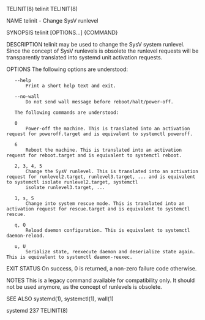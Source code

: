 TELINIT(8)                                                                                      telinit                                                                                     TELINIT(8)

NAME
       telinit - Change SysV runlevel

SYNOPSIS
       telinit [OPTIONS...] {COMMAND}

DESCRIPTION
       telinit may be used to change the SysV system runlevel. Since the concept of SysV runlevels is obsolete the runlevel requests will be transparently translated into systemd unit activation
       requests.

OPTIONS
       The following options are understood:

       --help
           Print a short help text and exit.

       --no-wall
           Do not send wall message before reboot/halt/power-off.

       The following commands are understood:

       0
           Power-off the machine. This is translated into an activation request for poweroff.target and is equivalent to systemctl poweroff.

       6
           Reboot the machine. This is translated into an activation request for reboot.target and is equivalent to systemctl reboot.

       2, 3, 4, 5
           Change the SysV runlevel. This is translated into an activation request for runlevel2.target, runlevel3.target, ... and is equivalent to systemctl isolate runlevel2.target, systemctl
           isolate runlevel3.target, ...

       1, s, S
           Change into system rescue mode. This is translated into an activation request for rescue.target and is equivalent to systemctl rescue.

       q, Q
           Reload daemon configuration. This is equivalent to systemctl daemon-reload.

       u, U
           Serialize state, reexecute daemon and deserialize state again. This is equivalent to systemctl daemon-reexec.

EXIT STATUS
       On success, 0 is returned, a non-zero failure code otherwise.

NOTES
       This is a legacy command available for compatibility only. It should not be used anymore, as the concept of runlevels is obsolete.

SEE ALSO
       systemd(1), systemctl(1), wall(1)

systemd 237                                                                                                                                                                                 TELINIT(8)
